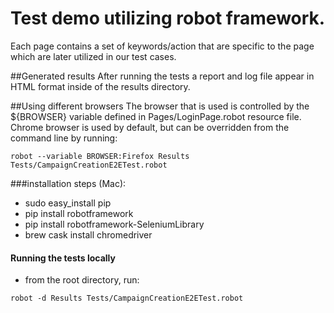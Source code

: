 #  Test demo utilizing robot framework. 

Each page contains a set of keywords/action that are specific to the page which are later utilized in our test cases.

##Generated results
After running the tests a report and log file appear in HTML format inside of the results directory.
 
##Using different browsers
 The browser that is used is controlled by the ${BROWSER} variable defined in Pages/LoginPage.robot resource file. Chrome browser is used by default, but can be  overridden from the command line by running:
 
`robot --variable BROWSER:Firefox Results Tests/CampaignCreationE2ETest.robot`


###installation steps (Mac):
- sudo easy_install pip
- pip install robotframework
- pip install robotframework-SeleniumLibrary
- brew cask install chromedriver
 
#### Running the tests locally
- from the root directory, run:

`robot -d Results Tests/CampaignCreationE2ETest.robot`
